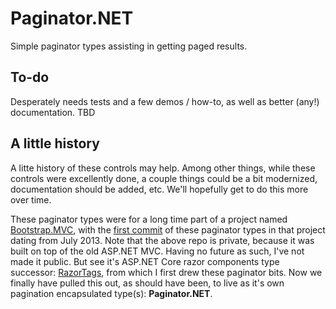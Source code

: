 # Paginator.NET

Simple paginator types assisting in getting paged results.

## To-do

Desperately needs tests and a few demos / how-to, as well as better (any!) documentation. TBD

## A little history

A litte history of these controls may help. Among other things, while these controls were excellently done, a couple things could be a bit modernized, documentation should be added, etc. We'll hopefully get to do this more over time.

These paginator types were for a long time part of a project named [Bootstrap.MVC](https://github.com/copernicus365/Bootstrap.MVC/), with the [first commit](https://github.com/copernicus365/Bootstrap.MVC/commit/b740ebf3d222d5e96a784f36608e45435cfc4717) of these paginator types in that project dating from July 2013. Note that the above repo is private, because it was built on top of the old ASP.NET MVC. Having no future as such, I've not made it public. But see it's ASP.NET Core razor components type successor: [RazorTags](https://github.com/copernicus365/RazorTags), from which I first drew these paginator bits. Now we finally have pulled this out, as should have been, to live as it's own pagination encapsulated type(s): **Paginator.NET**.

